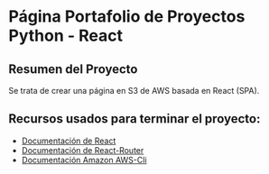 # Página Portafolio de Proyectos Python - React

## Resumen del Proyecto
Se trata de crear una página en S3 de AWS basada en React (SPA).


## Recursos usados para terminar el proyecto:
* [Documentación de React](https://reactjs.org)
* [Documentación de React-Router](https://reacttraining.com/react-router/web/guides/quick-start)
* [Documentación Amazon AWS-Cli](https://docs.aws.amazon.com/cli/latest/reference/)

